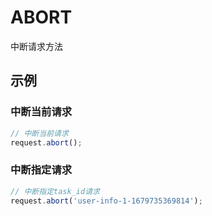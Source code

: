 # ABORT
中断请求方法

## 示例
### 中断当前请求
```ts
// 中断当前请求
request.abort();
```

### 中断指定请求
```ts
// 中断指定task_id请求
request.abort('user-info-1-1679735369814');
```
